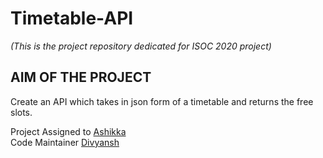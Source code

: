 # Timetable-API
_(This is the project repository dedicated for ISOC 2020 project)_  

## AIM OF THE PROJECT  
Create an API which takes in json form of a timetable and returns the free slots.

Project Assigned to [Ashikka](https://github.com/ashikka)  
Code Maintainer [Divyansh](github.com/noob-master147)
